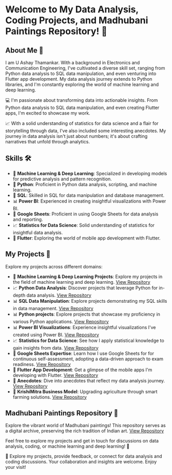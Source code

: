 # Welcome to My Data Analysis, Coding Projects, and Madhubani Paintings Repository! 👋

## About Me 🚀
I am U Ashay Thamankar. With a background in Electronics and Communication Engineering, I've cultivated a diverse skill set, ranging from Python data analysis to SQL data manipulation, and even venturing into Flutter app development. My data analysis journey extends to Python libraries, and I'm constantly exploring the world of machine learning and deep learning.

💻 I'm passionate about transforming data into actionable insights. From Python data analysis to SQL data manipulation, and even creating Flutter apps, I'm excited to showcase my work.

📈 With a solid understanding of statistics for data science and a flair for storytelling through data, I've also included some interesting anecdotes. My journey in data analysis isn't just about numbers; it's about crafting narratives that unfold through analytics.

## Skills 🛠️

- 🤖 **Machine Learning & Deep Learning**: Specialized in developing models for predictive analysis and pattern recognition.
- 🐍 **Python**: Proficient in Python data analysis, scripting, and machine learning.
- 💼 **SQL**: Skilled in SQL for data manipulation and database management.
- 📊 **Power BI**: Experienced in creating insightful visualizations with Power BI.
- 📗 **Google Sheets**: Proficient in using Google Sheets for data analysis and reporting.
- 📈 **Statistics for Data Science**: Solid understanding of statistics for insightful data analysis.
- 📱 **Flutter**: Exploring the world of mobile app development with Flutter.

## My Projects 📗

Explore my projects across different domains:

- 🤖 **Machine Learning & Deep Learning Projects**: Explore my projects in the field of machine learning and deep learning. [View Repository](https://github.com/ashay-thamankar/deep-learning-and-machine-learning/tree/main#machine-learning-and-deep-learning-projects)
- 📈 **Python Data Analysis**: Discover projects that leverage Python for in-depth data analysis. [View Repository](https://github.com/ashay-thamankar/data_analysis/tree/main#-data-analysis-projects)
- 📊 **SQL Data Manipulation**: Explore projects demonstrating my SQL skills in data management. [View Repository](https://github.com/ashay-thamankar/SQL_Projects)
- 📊 **Python projects**: Explore projects that showcase my proficiency in various Python applications. [View Repository](https://github.com/ashay-thamankar/python_projects#python-projects-)
- 📊 **Power BI Visualizations**: Experience insightful visualizations I've created using Power BI. [View Repository](https://github.com/ashay-thamankar/power_bi_projects#power-bi-projects-)
- 📈 **Statistics for Data Science**: See how I apply statistical knowledge to gain insights from data. [View Repository](https://github.com/ashay-thamankar/Statistical_Insights)
- 📗 **Google Sheets Expertise**: Learn how I use Google Sheets for for continuous self-assessment, adopting a data-driven approach to exam readiness. [View Repository](https://docs.google.com/spreadsheets/d/1AZQMnJ7A2EB54UNaRIPbqI5-apUhbgl_zUYyPt21G30/edit?usp=sharing)
- 📱 **Flutter App Development**: Get a glimpse of the mobile apps I'm developing with Flutter. [View Repository](https://github.com/ashay-thamankar/flutter_projects)
- 📒 **Anecdotes**: Dive into anecdotes that reflect my data analysis journey. [View Repository](https://github.com/ashay-thamankar/anecdotes)
- 🌱 **KrishiMitra Business Model**: Upgrading agriculture through smart farming solutions. [View Repository]( https://github.com/ashay-thamankar/Business-Model#business-model )

## Madhubani Paintings Repository 🎨

Explore the vibrant world of Madhubani paintings! This repository serves as a digital archive, preserving the rich tradition of Indian art. [View Repository](https://github.com/ashay-thamankar/Madhubani-Painting/tree/main#madhubani-paintings-repository)

Feel free to explore my projects and get in touch for discussions on data analysis, coding, or machine learning and deep learning! 💬

🌟 Explore my projects, provide feedback, or connect for data analysis and coding discussions. Your collaboration and insights are welcome. Enjoy your visit!
